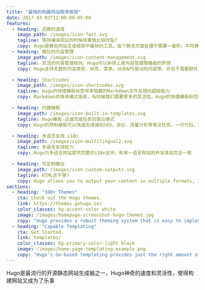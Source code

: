 ```yaml
---
title: "最快的构建网站程序框架"
date: 2017-03-02T12:00:00-05:00
features:
  - heading: 迅捷的速度
    image_path: /images/icon-fast.svg
    tagline: 等待编译网站的时候啥事情比较时髦?
    copy: Hugo是静态网站生成框架中最快的工具。每个静态页面处理不需要一毫秒，平均静态网站构建时间小于一分钟。
  - heading: 健壮的内容管理
    image_path: /images/icon-content-management.svg
    tagline: 灵活的内容管理规则。Hugo可以称得上是内容管理策略者的梦想
    copy: Hugo支持无数的内容类型、标签、菜单、动态API驱动的内容等，并且不需要额外插件

  - heading: Shortcodes
    image_path: /images/icon-shortcodes.svg
    tagline: Hugo的快捷模板标签带来隐藏的Markdown文件处理的超级能力
    copy: Markdown的简单模式很美，有时候我们需要更多的灵活性。Hugo的快捷模板标签既美观又灵活

  - heading: 内建模板
    image_path: /images/icon-built-in-templates.svg
    tagline: Hugo模板-迅速完成任务的常见模式
    copy: Hugo的预制模板可以快速完成诸如SEO，评论，流量分析等常见任务。一行代码，搞定！

  - heading: 多语言支持 i18n
    image_path: /images/icon-multilingual2.svg
    tagline: 多语言支持能力
    copy: Hugo为多语言网站提供完整的i18n支持，和单一语言网站的开发体验完全一致

  - heading: 可定制输出
    image_path: /images/icon-custom-outputs.svg
    tagline: HTML还不够?
    copy: Hugo allows you to output your content in multiple formats, including JSON or AMP, and makes it easy to create your own.
sections:
  - heading: "300+ Themes"
    cta: Check out the Hugo themes.
    link: https://themes.gohugo.io/
    color_classes: bg-accent-color white
    image: /images/homepage-screenshot-hugo-themes.jpg
    copy: "Hugo provides a robust theming system that is easy to implement but capable of producing even the most complicated websites."
  - heading: "Capable Templating"
    cta: Get Started.
    link: templates/
    color_classes: bg-primary-color-light black
    image: /images/home-page-templating-example.png
    copy: "Hugo's Go-based templating provides just the right amount of logic to build anything from the simple to complex."
---
```


Hugo是最流行的开源静态网站生成器之一，Hugo神奇的速度和灵活性，使得构建网站又成为了乐事

